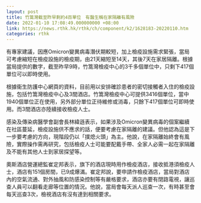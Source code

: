 ```yaml
---
layout: post
title: 竹篙灣截至昨早剩約4百單位　有醫生稱在家隔離有風險
date: 2022-01-10 17:08:49.000000000 +08:00
link: https://news.rthk.hk/rthk/ch/component/k2/1628183-20220110.htm
categories: rthk
---
```


有專家建議，因應Omicron變異病毒潛伏期較短，加上檢疫設施需求緊張，當局可考慮縮短在檢疫設施的檢疫期，由21天縮短至14天，其後7天在家居隔離。根據當局提供的數字，截至昨早9時，竹篙灣檢疫中心的3千多個單位中，只剩下417個單位可以即時使用。

根據衞生防護中心網頁的資料，目前用以安排確診患者的密切接觸者入住的檢疫設施，包括竹篙灣檢疫中心及3間酒店。竹篙灣檢疫中心可提供3416個單位，當中1940個單位正在使用，另外部分單位正待維修或消毒，只餘下417個單位可即時使用。而3間酒店亦陸續接收檢疫人士。

感染及傳染病醫學會副會長林緯遜表示，如果涉及Omicron變異病毒的個案繼續在社區蔓延，檢疫設施供不應求的話，便要考慮在家隔離的建議。但他認為這是下一步要考慮的方向，現階段仍以「撲熄火頭」為主。他說，在家隔離始終會有風險，實際操作需再研究，包括檢疫人士可能要配戴手帶、全家人必需一起在家隔離及不能有其他人士到家居探望等。

奧斯酒店營運總監崔定邦表示，旗下的酒店現時用作檢疫酒店，接收抵港須檢疫人士，酒店有151個房間，已9成爆滿。崔定邦說，要申請作檢疫酒店，當局對酒店內的空氣流通、對外抽風和防感染控制等有嚴格要求，酒店亦要有閉路電視，讓巡查人員可以翻看走廊等位置的情況。他說，當局會每天派人巡查一次，有時甚至會每天巡查3次，檢視酒店有沒有達到相關要求。

